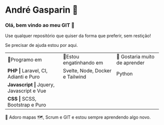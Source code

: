 #  André Gasparin 🤗

### Olá, bem vindo ao meu GIT 👋

Use qualquer repositório que quiser da forma que preferir, sem restição! 

Se precisar de ajuda estou por aqui.

<table>
  <tr>
    <td>🚀Programo em </td>
    <td>👶Estou engatinhando em</td>
    <td>💭 Gostaria muito de aprender</td>
  </tr>
  <tr>
    <td><b>PHP         | </b> Laravel, CI, Adianti e Puro</td>
    <td>Svelte, Node, Docker e Tailwind </td>
   <td>Python</td>
    </tr>
  <tr>
    <td><b>Javascript | </b> Jquery, Javascript e Vue </td>
    </tr>
  <tr>
    <td><b>CSS         | </b> SCSS, Bootstrap e Puro </td>
  </tr>
  
 </table>
 
💬 Adoro mapas 🗺, Scrum e GIT e estou sempre aprendendo algo novo.
